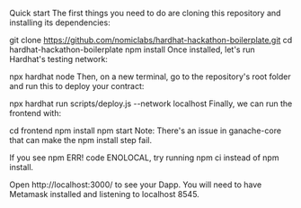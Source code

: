 Quick start
The first things you need to do are cloning this repository and installing its dependencies:

git clone https://github.com/nomiclabs/hardhat-hackathon-boilerplate.git
cd hardhat-hackathon-boilerplate
npm install
Once installed, let's run Hardhat's testing network:

npx hardhat node
Then, on a new terminal, go to the repository's root folder and run this to deploy your contract:

npx hardhat run scripts/deploy.js --network localhost
Finally, we can run the frontend with:

cd frontend
npm install
npm start
Note: There's an issue in ganache-core that can make the npm install step fail.

If you see npm ERR! code ENOLOCAL, try running npm ci instead of npm install.

Open http://localhost:3000/ to see your Dapp. You will need to have Metamask installed and listening to localhost 8545.
